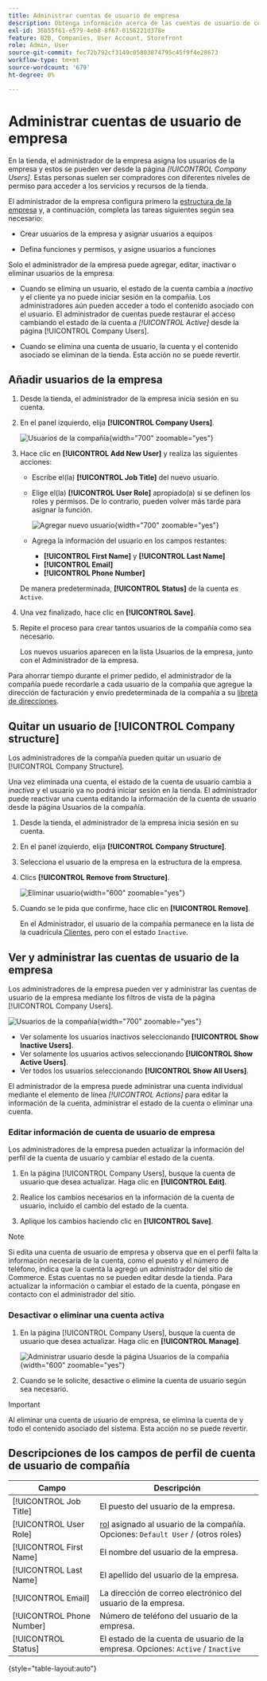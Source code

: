 ```yaml
---
title: Administrar cuentas de usuario de empresa
description: Obtenga información acerca de las cuentas de usuario de compañía y cómo funcionan dentro de la cuenta de compañía asociada.
exl-id: 36b55f61-e579-4eb8-8f67-0156221d378e
feature: B2B, Companies, User Account, Storefront
role: Admin, User
source-git-commit: fec72b792cf3149c05803874795c45f9f4e28673
workflow-type: tm+mt
source-wordcount: '679'
ht-degree: 0%

---
```


# Administrar cuentas de usuario de empresa

En la tienda, el administrador de la empresa asigna los usuarios de la empresa y estos se pueden ver desde la página _[!UICONTROL Company Users]_. Estas personas suelen ser compradores con diferentes niveles de permiso para acceder a los servicios y recursos de la tienda.

El administrador de la empresa configura primero la [estructura de la empresa](account-company-structure.md) y, a continuación, completa las tareas siguientes según sea necesario:

- Crear usuarios de la empresa y asignar usuarios a equipos

- Defina funciones y permisos, y asigne usuarios a funciones

Solo el administrador de la empresa puede agregar, editar, inactivar o eliminar usuarios de la empresa.

- Cuando se elimina un usuario, el estado de la cuenta cambia a *inactivo* y el cliente ya no puede iniciar sesión en la compañía. Los administradores aún pueden acceder a todo el contenido asociado con el usuario. El administrador de cuentas puede restaurar el acceso cambiando el estado de la cuenta a *[!UICONTROL Active]* desde la página [!UICONTROL Company Users].

- Cuando se elimina una cuenta de usuario, la cuenta y el contenido asociado se eliminan de la tienda. Esta acción no se puede revertir.

## Añadir usuarios de la empresa

1. Desde la tienda, el administrador de la empresa inicia sesión en su cuenta.

1. En el panel izquierdo, elija **[!UICONTROL Company Users]**.

   ![Usuarios de la compañía](./assets/company-users-list-storefront.png){width="700" zoomable="yes"}

1. Hace clic en **[!UICONTROL Add New User]** y realiza las siguientes acciones:

   - Escribe el(la) **[!UICONTROL Job Title]** del nuevo usuario.

   - Elige el(la) **[!UICONTROL User Role]** apropiado(a) si se definen los roles y permisos. De lo contrario, pueden volver más tarde para asignar la función.

     ![Agregar nuevo usuario](./assets/company-structure-users-add.png){width="700" zoomable="yes"}

   - Agrega la información del usuario en los campos restantes:
      - **[!UICONTROL First Name]** y **[!UICONTROL Last Name]**
      - **[!UICONTROL Email]**
      - **[!UICONTROL Phone Number]**

   De manera predeterminada, **[!UICONTROL Status]** de la cuenta es `Active`.

1. Una vez finalizado, hace clic en **[!UICONTROL Save]**.

1. Repite el proceso para crear tantos usuarios de la compañía como sea necesario.

   Los nuevos usuarios aparecen en la lista Usuarios de la empresa, junto con el Administrador de la empresa.

Para ahorrar tiempo durante el primer pedido, el administrador de la compañía puede recordarle a cada usuario de la compañía que agregue la dirección de facturación y envío predeterminada de la compañía a su [libreta de direcciones](../customers/account-dashboard-address-book.md).

## Quitar un usuario de [!UICONTROL Company structure]

Los administradores de la compañía pueden quitar un usuario de [!UICONTROL Company Structure].

Una vez eliminada una cuenta, el estado de la cuenta de usuario cambia a *inactiva* y el usuario ya no podrá iniciar sesión en la tienda.
El administrador puede reactivar una cuenta editando la información de la cuenta de usuario desde la página Usuarios de la compañía.

1. Desde la tienda, el administrador de la empresa inicia sesión en su cuenta.

1. En el panel izquierdo, elija **[!UICONTROL Company Structure]**.

1. Selecciona el usuario de la empresa en la estructura de la empresa.

1. Clics **[!UICONTROL Remove from Structure]**.

   ![Eliminar usuario](./assets/company-structure-delete-user.png){width="600" zoomable="yes"}

1. Cuando se le pida que confirme, hace clic en **[!UICONTROL Remove]**.

   En el Administrador, el usuario de la compañía permanece en la lista de la cuadrícula [Clientes](../customers/customers-all.md), pero con el estado `Inactive`.

## Ver y administrar las cuentas de usuario de la empresa

Los administradores de la empresa pueden ver y administrar las cuentas de usuario de la empresa mediante los filtros de vista de la página [!UICONTROL Company Users].

![Usuarios de la compañía](./assets/company-users-list-storefront.png){width="700" zoomable="yes"}

- Ver solamente los usuarios inactivos seleccionando **[!UICONTROL Show Inactive Users]**.
- Ver solamente los usuarios activos seleccionando **[!UICONTROL Show Active Users]**.
- Ver todos los usuarios seleccionando **[!UICONTROL Show All Users]**.

El administrador de la empresa puede administrar una cuenta individual mediante el elemento de línea *[!UICONTROL Actions]* para editar la información de la cuenta, administrar el estado de la cuenta o eliminar una cuenta.

### Editar información de cuenta de usuario de empresa

Los administradores de la empresa pueden actualizar la información del perfil de la cuenta de usuario y cambiar el estado de la cuenta.

1. En la página [!UICONTROL Company Users], busque la cuenta de usuario que desea actualizar. Haga clic en **[!UICONTROL Edit]**.

1. Realice los cambios necesarios en la información de la cuenta de usuario, incluido el cambio del estado de la cuenta.

1. Aplique los cambios haciendo clic en **[!UICONTROL Save]**.

>[!NOTE]
>
>Si edita una cuenta de usuario de empresa y observa que en el perfil falta la información necesaria de la cuenta, como el puesto y el número de teléfono, indica que la cuenta la agregó un administrador del sitio de Commerce. Estas cuentas no se pueden editar desde la tienda. Para actualizar la información o cambiar el estado de la cuenta, póngase en contacto con el administrador del sitio.

### Desactivar o eliminar una cuenta activa

1. En la página [!UICONTROL Company Users], busque la cuenta de usuario que desea actualizar. Haga clic en **[!UICONTROL Manage]**.

   ![Administrar usuario desde la página Usuarios de la compañía](./assets/company-users-manage-storefront.png){width="600" zoomable="yes"}

1. Cuando se le solicite, desactive o elimine la cuenta de usuario según sea necesario.

>[!IMPORTANT]
>
>Al eliminar una cuenta de usuario de empresa, se elimina la cuenta de y todo el contenido asociado del sistema. Esta acción no se puede revertir.

## Descripciones de los campos de perfil de cuenta de usuario de compañía

| Campo | Descripción |
|--------------|---------------|
| [!UICONTROL Job Title] | El puesto del usuario de la empresa. |
| [!UICONTROL User Role] | [rol](account-company-roles-permissions.md) asignado al usuario de la compañía. Opciones: `Default User` / (otros roles) |
| [!UICONTROL First Name] | El nombre del usuario de la empresa. |
| [!UICONTROL Last Name] | El apellido del usuario de la empresa. |
| [!UICONTROL Email] | La dirección de correo electrónico del usuario de la empresa. |
| [!UICONTROL Phone Number] | Número de teléfono del usuario de la empresa. |
| [!UICONTROL Status] | El estado de la cuenta de usuario de la empresa. Opciones: `Active` / `Inactive` |

{style="table-layout:auto"}
